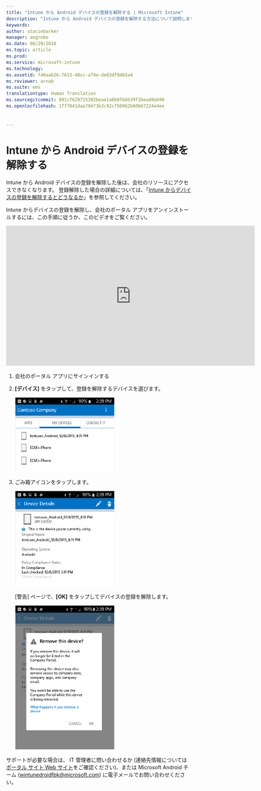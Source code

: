 ```yaml
---
title: "Intune から Android デバイスの登録を解除する | Microsoft Intune"
description: "Intune から Android デバイスの登録を解除する方法について説明します"
keywords: 
author: staciebarker
manager: angrobe
ms.date: 08/29/2016
ms.topic: article
ms.prod: 
ms.service: microsoft-intune
ms.technology: 
ms.assetid: f40aab26-7613-48cc-a74e-de83df9465a4
ms.reviewer: arnab
ms.suite: ems
translationtype: Human Translation
ms.sourcegitcommit: 891cf629725392beae1a6b8fbbb39f2bead8eb90
ms.openlocfilehash: 17f7841daa79473b3c92cf50962b60b67224e4ee


---
```



# Intune から Android デバイスの登録を解除する

Intune から Android デバイスの登録を解除した後は、会社のリソースにアクセスできなくなります。  登録解除した場合の詳細については、「[Intune からデバイスの登録を解除するとどうなるか](what-happens-if-you-unenroll-your-device-from-intune-android.md)」を参照してください。

Intune からデバイスの登録を解除し、会社のポータル アプリをアンインストールするには、この手順に従うか、このビデオをご覧ください。

<iframe width="675" height="379" src="https://www.youtube.com/embed/K-Vi7lNfaMk" frameborder="0" allowfullscreen></iframe>

1.  会社のポータル アプリにサインインする

2.  **[デバイス]** をタップして、登録を解除するデバイスを選びます。

    ![登録を解除するデバイスを選択します。](./media/andr-1-my-devices-choose.png)

3.  ごみ箱アイコンをタップします。

    ![ごみ箱アイコンをタップします。](./media/andr-2-tap-trashcan.png)

    [警告] ページで、**[OK]** をタップしてデバイスの登録を解除します。

    ![デバイスを削除します。](./media/andr-3-warning-about-remove.png)

サポートが必要な場合は、 IT 管理者に問い合わせるか (連絡先情報については[ポータル サイト Web サイト](http://portal.manage.microsoft.com)をご確認ください)、または Microsoft Android チーム (wintunedroidfbk@microsoft.com) に電子メールでお問い合わせください。



<!--HONumber=Oct16_HO2-->


